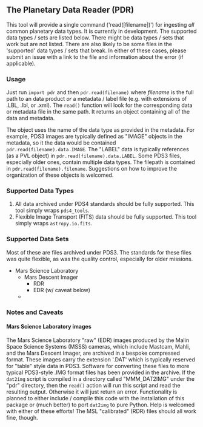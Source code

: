 ## The Planetary Data Reader (PDR)
This tool will provide a single command ('read([filename])') for ingesting _all_ common planetary data types. It is currently in development. The supported data types / sets are listed below. There might be data types / sets that work but are not listed. There are also likely to be some files in the 'supported' data types / sets that break. In either of these cases, please submit an issue with a link to the file and information about the error (if applicable).

### Usage
Just run `import pdr` and then `pdr.read(filename)` where _filename_ is the full path to an data product _or_ a metadata / label file (e.g. with extensions of .LBL, .lbl, or .xml). The `read()` function will look for the corresponding data or metadata file in the same path. It returns an object containing all of the data and metadata.

The object uses the name of the data type as provided in the metadata. For example, PDS3 images are typically defined as "IMAGE" objects in the metadata, so it the data would be contained `pdr.read(filename).data.IMAGE`. The "LABEL" data is typically references (as a PVL object) in `pdr.read(filename).data.LABEL`. Some PDS3 files, especially older ones, contain multiple data types. The filepath is contained in `pdr.read(filename).filename`. Suggestions on how to improve the organization of these objects is welcomed.

### Supported Data Types
1. All data archived under PDS4 standards should be fully supported. This tool simply wraps `pds4_tools`.
2. Flexible Image Transport (FITS) data should be fully supported. This tool simply wraps `astropy.io.fits`.

### Supported Data Sets
Most of these are files archived under PDS3. The standards for these files was quite flexible, as was the quality control, especially for older missions.

* Mars Science Laboratory
    * Mars Descent Imager
        * RDR
        * EDR (w/ caveat below)
    * 

### Notes and Caveats
#### Mars Science Laboratory images
The Mars Science Laboratory "raw" (EDR) images produced by the Malin Space Science Systems (MSSS) cameras, which include Mastcam, Mahli, and the Mars Descent Imager, are archived in a bespoke compressed format. These images carry the extension '.DAT' which is typically reserved for "table" style data in PDS3. Software for converting these files to more typical PDS3-style .IMG format files has been provided in the archive. If the `dat2img` script is compiled in a directory called "MMM_DAT2IMG" under the "pdr" directory, then the `read()` action will run this script and read the resulting output. Otherwise it will just return an error. Functionality is planned to either include / compile this code with the installation of this package or (much better) to port `dat2img` to pure Python. Help is welcomed with either of these efforts! The MSL "calibrated" (RDR) files should all work fine, though.